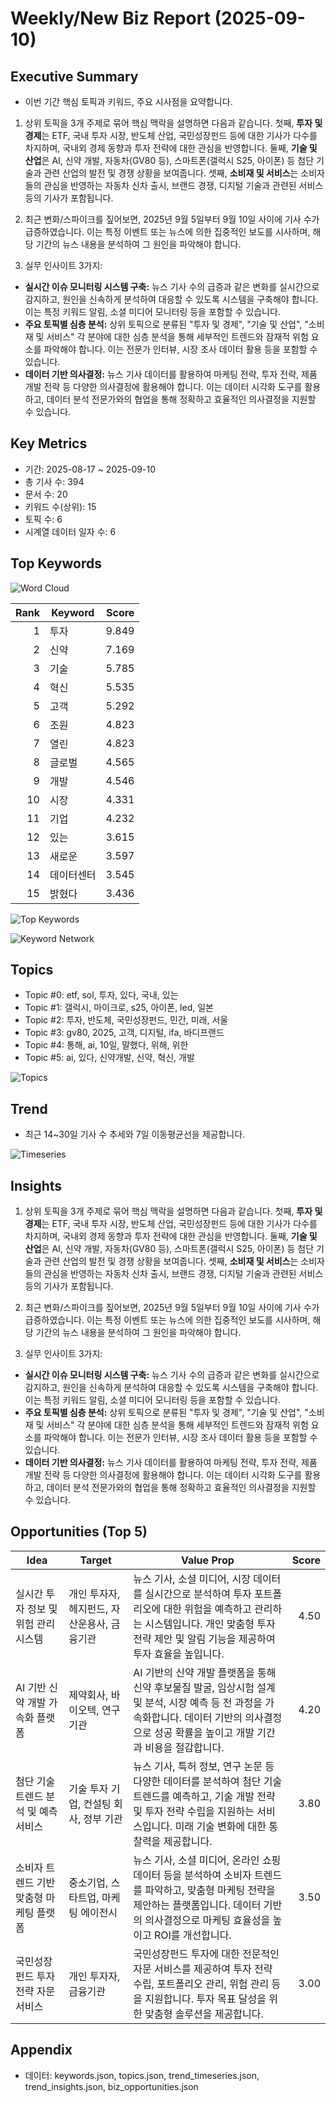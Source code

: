 # Weekly/New Biz Report (2025-09-10)

## Executive Summary

- 이번 기간 핵심 토픽과 키워드, 주요 시사점을 요약합니다.

1) 상위 토픽을 3개 주제로 묶어 핵심 맥락을 설명하면 다음과 같습니다. 첫째, **투자 및 경제**는 ETF, 국내 투자 시장, 반도체 산업, 국민성장펀드 등에 대한 기사가 다수를 차지하며, 국내외 경제 동향과 투자 전략에 대한 관심을 반영합니다. 둘째, **기술 및 산업**은 AI, 신약 개발, 자동차(GV80 등), 스마트폰(갤럭시 S25, 아이폰) 등 첨단 기술과 관련 산업의 발전 및 경쟁 상황을 보여줍니다. 셋째, **소비재 및 서비스**는  소비자들의 관심을 반영하는 자동차 신차 출시, 브랜드 경쟁, 디지털 기술과 관련된 서비스 등의 기사가 포함됩니다.


2) 최근 변화/스파이크를 짚어보면, 2025년 9월 5일부터 9월 10일 사이에 기사 수가 급증하였습니다. 이는 특정 이벤트 또는 뉴스에 의한 집중적인 보도를 시사하며,  해당 기간의 뉴스 내용을 분석하여 그 원인을 파악해야 합니다.


3) 실무 인사이트 3가지:

* **실시간 이슈 모니터링 시스템 구축:**  뉴스 기사 수의 급증과 같은 변화를 실시간으로 감지하고,  원인을 신속하게 분석하여 대응할 수 있도록 시스템을 구축해야 합니다.  이는 특정 키워드 알림,  소셜 미디어 모니터링 등을 포함할 수 있습니다.
* **주요 토픽별 심층 분석:**  상위 토픽으로 분류된  "투자 및 경제", "기술 및 산업", "소비재 및 서비스"  각 분야에 대한 심층 분석을 통해  세부적인 트렌드와  잠재적 위험 요소를 파악해야 합니다.  이는 전문가 인터뷰,  시장 조사 데이터 활용 등을 포함할 수 있습니다.
* **데이터 기반 의사결정:**  뉴스 기사 데이터를 활용하여  마케팅 전략,  투자 전략,  제품 개발 전략 등  다양한 의사결정에 활용해야 합니다.  이는 데이터 시각화 도구를 활용하고,  데이터 분석 전문가와의 협업을 통해  정확하고 효율적인 의사결정을 지원할 수 있습니다.

## Key Metrics

- 기간: 2025-08-17 ~ 2025-09-10
- 총 기사 수: 394
- 문서 수: 20
- 키워드 수(상위): 15
- 토픽 수: 6
- 시계열 데이터 일자 수: 6

## Top Keywords

![Word Cloud](fig/wordcloud.png)

| Rank | Keyword | Score |
|---:|---|---:|
| 1 | 투자 | 9.849 |
| 2 | 신약 | 7.169 |
| 3 | 기술 | 5.785 |
| 4 | 혁신 | 5.535 |
| 5 | 고객 | 5.292 |
| 6 | 조원 | 4.823 |
| 7 | 열린 | 4.823 |
| 8 | 글로벌 | 4.565 |
| 9 | 개발 | 4.546 |
| 10 | 시장 | 4.331 |
| 11 | 기업 | 4.232 |
| 12 | 있는 | 3.615 |
| 13 | 새로운 | 3.597 |
| 14 | 데이터센터 | 3.545 |
| 15 | 밝혔다 | 3.436 |

![Top Keywords](fig/top_keywords.png)

![Keyword Network](fig/keyword_network.png)

## Topics

- Topic #0: etf, sol, 투자, 있다, 국내, 있는
- Topic #1: 갤럭시, 마이크로, s25, 아이폰, led, 일본
- Topic #2: 투자, 반도체, 국민성장펀드, 민간, 미래, 서울
- Topic #3: gv80, 2025, 고객, 디지털, ifa, 바디프랜드
- Topic #4: 통해, ai, 10일, 말했다, 위해, 위한
- Topic #5: ai, 있다, 신약개발, 신약, 혁신, 개발

![Topics](fig/topics.png)

## Trend

- 최근 14~30일 기사 수 추세와 7일 이동평균선을 제공합니다.

![Timeseries](fig/timeseries.png)

## Insights

1) 상위 토픽을 3개 주제로 묶어 핵심 맥락을 설명하면 다음과 같습니다. 첫째, **투자 및 경제**는 ETF, 국내 투자 시장, 반도체 산업, 국민성장펀드 등에 대한 기사가 다수를 차지하며, 국내외 경제 동향과 투자 전략에 대한 관심을 반영합니다. 둘째, **기술 및 산업**은 AI, 신약 개발, 자동차(GV80 등), 스마트폰(갤럭시 S25, 아이폰) 등 첨단 기술과 관련 산업의 발전 및 경쟁 상황을 보여줍니다. 셋째, **소비재 및 서비스**는  소비자들의 관심을 반영하는 자동차 신차 출시, 브랜드 경쟁, 디지털 기술과 관련된 서비스 등의 기사가 포함됩니다.


2) 최근 변화/스파이크를 짚어보면, 2025년 9월 5일부터 9월 10일 사이에 기사 수가 급증하였습니다. 이는 특정 이벤트 또는 뉴스에 의한 집중적인 보도를 시사하며,  해당 기간의 뉴스 내용을 분석하여 그 원인을 파악해야 합니다.


3) 실무 인사이트 3가지:

* **실시간 이슈 모니터링 시스템 구축:**  뉴스 기사 수의 급증과 같은 변화를 실시간으로 감지하고,  원인을 신속하게 분석하여 대응할 수 있도록 시스템을 구축해야 합니다.  이는 특정 키워드 알림,  소셜 미디어 모니터링 등을 포함할 수 있습니다.
* **주요 토픽별 심층 분석:**  상위 토픽으로 분류된  "투자 및 경제", "기술 및 산업", "소비재 및 서비스"  각 분야에 대한 심층 분석을 통해  세부적인 트렌드와  잠재적 위험 요소를 파악해야 합니다.  이는 전문가 인터뷰,  시장 조사 데이터 활용 등을 포함할 수 있습니다.
* **데이터 기반 의사결정:**  뉴스 기사 데이터를 활용하여  마케팅 전략,  투자 전략,  제품 개발 전략 등  다양한 의사결정에 활용해야 합니다.  이는 데이터 시각화 도구를 활용하고,  데이터 분석 전문가와의 협업을 통해  정확하고 효율적인 의사결정을 지원할 수 있습니다.

## Opportunities (Top 5)

| Idea | Target | Value Prop | Score |
|---|---|---|---:|
| 실시간 투자 정보 및 위험 관리 시스템 | 개인 투자자, 헤지펀드, 자산운용사, 금융기관 | 뉴스 기사, 소셜 미디어, 시장 데이터를 실시간으로 분석하여 투자 포트폴리오에 대한 위험을 예측하고 관리하는 시스템입니다.  개인 맞춤형 투자 전략 제안 및 알림 기능을 제공하여 투자 효율을 높입니다. | 4.50 |
| AI 기반 신약 개발 가속화 플랫폼 | 제약회사, 바이오텍, 연구기관 | AI 기반의 신약 개발 플랫폼을 통해 신약 후보물질 발굴, 임상시험 설계 및 분석, 시장 예측 등 전 과정을 가속화합니다.  데이터 기반의 의사결정으로 성공 확률을 높이고 개발 기간과 비용을 절감합니다. | 4.20 |
| 첨단 기술 트렌드 분석 및 예측 서비스 | 기술 투자 기업, 컨설팅 회사, 정부 기관 | 뉴스 기사, 특허 정보, 연구 논문 등 다양한 데이터를 분석하여 첨단 기술 트렌드를 예측하고,  기술 개발 전략 및 투자 전략 수립을 지원하는 서비스입니다.  미래 기술 변화에 대한 통찰력을 제공합니다. | 3.80 |
| 소비자 트렌드 기반 맞춤형 마케팅 플랫폼 | 중소기업, 스타트업, 마케팅 에이전시 | 뉴스 기사, 소셜 미디어, 온라인 쇼핑 데이터 등을 분석하여 소비자 트렌드를 파악하고,  맞춤형 마케팅 전략을 제안하는 플랫폼입니다.  데이터 기반의 의사결정으로 마케팅 효율성을 높이고 ROI를 개선합니다. | 3.50 |
| 국민성장펀드 투자 전략 자문 서비스 | 개인 투자자, 금융기관 | 국민성장펀드 투자에 대한 전문적인 자문 서비스를 제공하여 투자 전략 수립, 포트폴리오 관리, 위험 관리 등을 지원합니다.  투자 목표 달성을 위한 맞춤형 솔루션을 제공합니다. | 3.00 |

## Appendix

- 데이터: keywords.json, topics.json, trend_timeseries.json, trend_insights.json, biz_opportunities.json